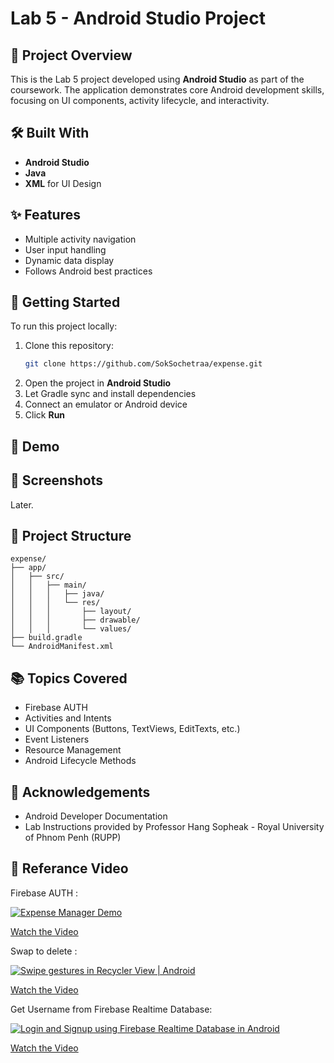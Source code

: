 # Lab 5 - Android Studio Project

## 📱 Project Overview

This is the Lab 5 project developed using **Android Studio** as part of the coursework. The application demonstrates core Android development skills, focusing on UI components, activity lifecycle, and interactivity.

## 🛠 Built With

- **Android Studio**
- **Java**
- **XML** for UI Design

## ✨ Features

- Multiple activity navigation
- User input handling
- Dynamic data display
- Follows Android best practices

## 🚀 Getting Started

To run this project locally:

1. Clone this repository:
   ```bash
   git clone https://github.com/SokSochetraa/expense.git
   ```
2. Open the project in **Android Studio**
3. Let Gradle sync and install dependencies
4. Connect an emulator or Android device
5. Click **Run**

## 🎥 Demo 


## 📸 Screenshots

Later.

## 📂 Project Structure

```
expense/
├── app/
│   ├── src/
│   │   ├── main/
│   │   │   ├── java/
│   │   │   └── res/
│   │   │       ├── layout/
│   │   │       ├── drawable/
│   │   │       └── values/
├── build.gradle
└── AndroidManifest.xml
```

## 📚 Topics Covered

- Firebase AUTH
- Activities and Intents
- UI Components (Buttons, TextViews, EditTexts, etc.)
- Event Listeners
- Resource Management
- Android Lifecycle Methods

## 🙌 Acknowledgements

- Android Developer Documentation  
- Lab Instructions provided by Professor Hang Sopheak - Royal University of Phnom Penh (RUPP)

## 🎥 Referance Video

Firebase AUTH :

[![Expense Manager Demo](https://img.youtube.com/vi/QAKq8UBv4GI/0.jpg)](https://youtu.be/QAKq8UBv4GI)

[Watch the Video](https://youtu.be/QAKq8UBv4GI)

Swap to delete :

[![Swipe gestures in Recycler View | Android](https://img.youtube.com/vi/rcSNkSJ624U/0.jpg)](https://youtu.be/rcSNkSJ624U)

[Watch the Video](https://youtu.be/rcSNkSJ624U)

Get Username from Firebase Realtime Database:

[![Login and Signup using Firebase Realtime Database in Android](https://img.youtube.com/vi/M3gYcPF51QY/0.jpg)](https://youtu.be/M3gYcPF51QY)

[Watch the Video](https://youtu.be/M3gYcPF51QY)
